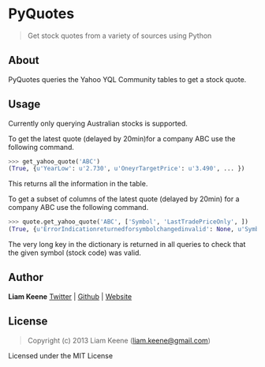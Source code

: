 # PyQuotes
> Get stock quotes from a variety of sources using Python

## About
PyQuotes queries the Yahoo YQL Community tables to get a stock quote.

## Usage
Currently only querying Australian stocks is supported.

To get the latest quote (delayed by 20min)for a company ABC use the following
command.
```python
>>> get_yahoo_quote('ABC')
(True, {u'YearLow': u'2.730', u'OneyrTargetPrice': u'3.490', ... })
```
This returns all the information in the table.

To get a subset of columns of the latest quote (delayed by 20min) for a company
ABC use the following command.
```python
>>> quote.get_yahoo_quote('ABC', ['Symbol', 'LastTradePriceOnly', ])
(True, {u'ErrorIndicationreturnedforsymbolchangedinvalid': None, u'Symbol': u'ABC.AX', u'LastTradePriceOnly': u'3.310'})
```
The very long key in the dictionary is returned in all queries to check that the
given symbol (stock code) was valid.

## Author
**Liam Keene**
[Twitter](https://twitter.com/liam_keene) |
[Github](https://github.com/LiamKeene) | [Website](http://liamkeene.com)

## License
> Copyright (c) 2013 Liam Keene (liam.keene@gmail.com)

Licensed under the MIT License
